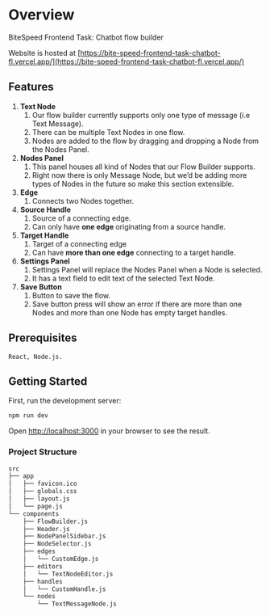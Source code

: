 # Overview

BiteSpeed Frontend Task: Chatbot flow builder

Website is hosted at [https://bite-speed-frontend-task-chatbot-fl.vercel.app/](https://bite-speed-frontend-task-chatbot-fl.vercel.app/)

## Features

1. **Text Node**
    1. Our flow builder currently supports only one type of message (i.e Text Message).
    2. There can be multiple Text Nodes in one flow.
    3. Nodes are added to the flow by dragging and dropping a Node from the Nodes Panel.
2. **Nodes Panel**
    1. This panel houses all kind of Nodes that our Flow Builder supports.
    2. Right now there is only Message Node, but we’d be adding more types of Nodes in the future so make this section extensible.
3. **Edge**
    1. Connects two Nodes together.
4. **Source Handle**
    1. Source of a connecting edge.
    2. Can only have **one edge** originating from a source handle.
5. **Target Handle**
    1. Target of a connecting edge
    2. Can have **more than one edge** connecting to a target handle.
6. **Settings Panel**
    1. Settings Panel will replace the Nodes Panel when a Node is selected.
    2. It has a text field to edit text of the selected Text Node.
7. **Save Button**
    1. Button to save the flow.
    2. Save button press will show an error if there are more than one Nodes and more than one Node has empty target handles.

## Prerequisites

    React, Node.js.

## Getting Started

First, run the development server:

```bash
npm run dev
```

Open [http://localhost:3000](http://localhost:3000) in your browser to see the result.


### Project Structure

```bash
src
├── app
│   ├── favicon.ico
│   ├── globals.css
│   ├── layout.js
│   └── page.js
└── components
    ├── FlowBuilder.js
    ├── Header.js
    ├── NodePanelSidebar.js
    ├── NodeSelector.js
    ├── edges                   
    │   └── CustomEdge.js
    ├── editors                
    │   └── TextNodeEditor.js
    ├── handles                 
    │   └── CustomHandle.js
    └── nodes                   
        └── TextMessageNode.js
```